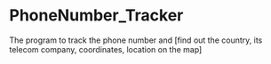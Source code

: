 # PhoneNumber_Tracker
The program to track the phone number and  [find out the country, its telecom company, coordinates, location on the map]
